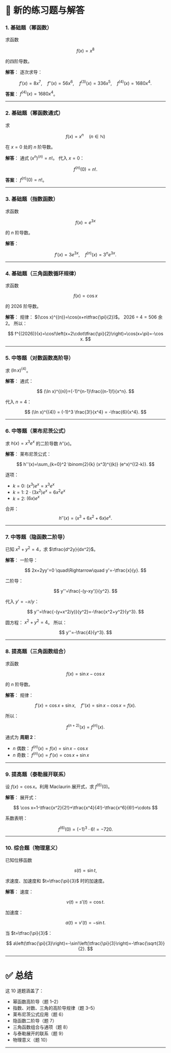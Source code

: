 
# 📘 新的练习题与解答

### 1. 基础题（幂函数）

求函数

$$
f(x)=x^8
$$

的四阶导数。

**解答**：
逐次求导：

$$
f'(x)=8x^7,\quad f''(x)=56x^6,\quad f^{(3)}(x)=336x^5,\quad f^{(4)}(x)=1680x^4.
$$

**答案**： $f^{(4)}(x)=1680x^4$。

---

### 2. 基础题（幂函数通式）

求

$$
f(x)=x^n \quad (n\in\mathbb N)
$$

在 $x=0$ 处的 $n$ 阶导数。

**解答**：
通式 $(x^n)^{(n)}=n!$。
代入 $x=0$：

$$
f^{(n)}(0)=n!.
$$

**答案**： $f^{(n)}(0)=n!$。

---

### 3. 基础题（指数函数）

求函数

$$
f(x)=e^{3x}
$$

的 $n$ 阶导数。

**解答**：

$$
f'(x)=3e^{3x},\quad f^{(n)}(x)=3^n e^{3x}.
$$

---

### 4. 基础题（三角函数循环规律）

求函数

$$
f(x)=\cos x
$$

的 $2026$ 阶导数。

**解答**：
规律： $(\cos x)^{(n)}=\cos(x+n\tfrac{\pi}{2})$。
$2026 \div 4 = 506$ 余 2。
所以：

$$
f^{(2026)}(x)=\cos!\left(x+2\cdot\tfrac{\pi}{2}\right)=\cos(x+\pi)=-\cos x.
$$

---

### 5. 中等题（对数函数高阶导）

求 $(\ln x)^{(4)}$。

**解答**：
通式：

$$
(\ln x)^{(n)}=(-1)^{n-1}\frac{(n-1)!}{x^n}.
$$

代入 $n=4$：

$$
(\ln x)^{(4)} = (-1)^3 \frac{3!}{x^4} = -\frac{6}{x^4}.
$$

---

### 6. 中等题（莱布尼茨公式）

求 $h(x)=x^3 e^x$ 的二阶导数 $h''(x)$。

**解答**：
莱布尼茨公式：

$$
h''(x)=\sum_{k=0}^2 \binom{2}{k} (x^3)^{(k)} (e^x)^{(2-k)}.
$$

逐项：

* $k=0$: $(x^3)e^x = x^3 e^x$
* $k=1$: $2\cdot (3x^2)e^x=6x^2 e^x$
* $k=2$: $(6x)e^x$

合并：
$$
h''(x)=(x^3+6x^2+6x)e^x.
$$

---

### 7. 中等题（隐函数二阶导）

已知 $x^2+y^2=4$，求 $\tfrac{d^2y}{dx^2}$。

**解答**：
一阶导：

$$
2x+2yy'=0 \quad\Rightarrow\quad y'=-\tfrac{x}{y}.
$$

二阶导：

$$
y''=\frac{-(y-xy')}{y^2}.
$$

代入 $y'=-x/y$：

$$
y''=\frac{-(y+x^2/y)}{y^2}=-\frac{x^2+y^2}{y^3}.
$$

圆方程： $x^2+y^2=4$。
所以：

$$
y''=-\frac{4}{y^3}.
$$

---

### 8. 提高题（三角函数组合）

求函数

$$
f(x)=\sin x - \cos x
$$

的 $n$ 阶导数。

**解答**：
规律：

$$
f'(x)=\cos x+\sin x,\quad f''(x)=\sin x - \cos x=f(x).
$$

所以：

$$
f^{(n+2)}(x)=f^{(n)}(x).
$$

通式为 **周期 2**：

* $n$ 偶数： $f^{(n)}(x)=f(x)=\sin x-\cos x$
* $n$ 奇数： $f^{(n)}(x)=f'(x)=\cos x+\sin x$

---

### 9. 提高题（泰勒展开联系）

设 $f(x)=\cos x$。利用 Maclaurin 展开式，求 $f^{(6)}(0)$。

**解答**：
展开式：

$$
\cos x=1-\tfrac{x^2}{2!}+\tfrac{x^4}{4!}-\tfrac{x^6}{6!}+\cdots
$$

系数表明：

$$
f^{(6)}(0)=(-1)^3\cdot 6!= -720.
$$

---

### 10. 综合题（物理意义）

已知位移函数

$$
s(t)=\sin t,
$$

求速度、加速度和 $t=\tfrac{\pi}{3}$ 时的加速度。

**解答**：
速度：

$$
v(t)=s'(t)=\cos t.
$$

加速度：

$$
a(t)=v'(t)=-\sin t.
$$

当 $t=\tfrac{\pi}{3}$：

$$
a\left(\tfrac{\pi}{3}\right)=-\sin!\left(\tfrac{\pi}{3}\right)=-\tfrac{\sqrt{3}}{2}.
$$

---

# ✅ 总结

这 10 道题涵盖了：

* 幂函数高阶导（题 1–2）
* 指数、对数、三角的高阶导规律（题 3–5）
* 莱布尼茨公式应用（题 6）
* 隐函数二阶导（题 7）
* 三角函数组合与通项（题 8）
* 与泰勒展开的联系（题 9）
* 物理意义（题 10）

---


